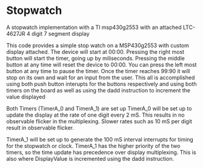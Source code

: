 # Stopwatch
A stopwatch implementation with a TI msp430g2553 with an attached LTC-4627JR 4 digit 7 segment display

   This code provides a simple stop watch on a MSP430g2553 with custom display
   attached. The device will start at 00:00. Pressing the right most button 
   will start the timer, going up by miliseconds. Pressing the middle button at
   any time will reset the device to 00:00. You can press the left most button
   at any time to pause the timer. Once the timer reaches 99:90 it will stop on
   its own and wait for an input from the user. This all is accomplished using
   both push button interupts for the buttons respectively and using both timers
   on the board as well as using the dadd instruction to increment the value
   displayed



  Both Timers (TimerA_0 and TimerA_1) are set up
  TimerA_0 will be set up to update the display at the rate of one digit
  every 2 mS.  This results in no observable flicker in the multiplexing. 
  Slower rates such as 10 mS per digit result in observable flicker.  



   TimerA_1 will be set up to generate the 100 mS interval interrupts
   for timing for the stopwatch or clock. TimerA_1 has the higher
   priority of the two timers, so the time update has precedence over display
   multiplexing. This is also where DisplayValue is incremented using the dadd
   instruction.
